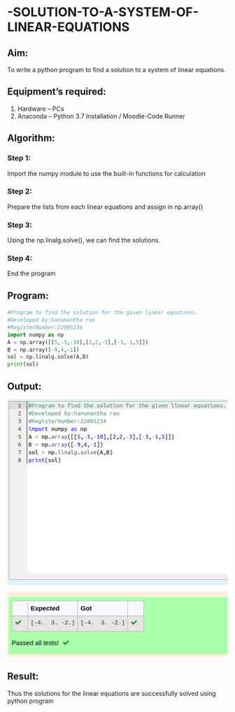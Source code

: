 # -SOLUTION-TO-A-SYSTEM-OF-LINEAR-EQUATIONS
## Aim:
To write a python program to find a solution to a system of linear equations.
## Equipment’s required:
1. 	Hardware – PCs
2. 	Anaconda – Python 3.7 Installation / Moodle-Code Runner
## Algorithm:
### Step 1: 
Import the numpy module to use the built-in functions for calculation
### Step 2: 
Prepare the lists from each linear equations and assign in np.array()
### Step 3: 
Using the np.linalg.solve(), we can find the solutions.
### Step 4: 
End the program
## Program:
```python
#Program to find the solution for the given linear equations.
#Developed by:hanumantha rao 
#RegisterNumber:22005234
import numpy as np
A = np.array([[5,-3,-10],[2,2,-3],[-3,-1,5]])
B = np.array([-9,4,-1])
sol = np.linalg.solve(A,B)
print(sol)
```

## Output:
![MODEL](/hanu.png)
## Result: 
Thus the solutions for the linear equations are successfully solved using python program

